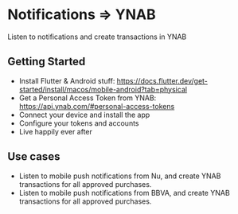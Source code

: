 # Notifications => YNAB

Listen to notifications and create transactions in YNAB

## Getting Started

- Install Flutter & Android stuff: https://docs.flutter.dev/get-started/install/macos/mobile-android?tab=physical
- Get a Personal Access Token from YNAB: https://api.ynab.com/#personal-access-tokens
- Connect your device and install the app
- Configure your tokens and accounts
- Live happily ever after

## Use cases

- Listen to mobile push notifications from Nu, and create YNAB transactions for all approved purchases.
- Listen to mobile push notifications from BBVA, and create YNAB transactions for all approved purchases.
